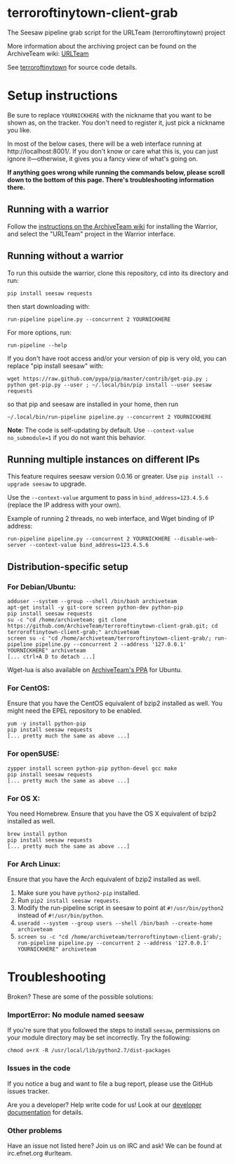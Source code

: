 terroroftinytown-client-grab
============================

The Seesaw pipeline grab script for the URLTeam (terroroftinytown) project

More information about the archiving project can be found on the ArchiveTeam wiki: [URLTeam](http://archiveteam.org/index.php?title=URLTeam)

See [terroroftinytown](https://github.com/ArchiveTeam/terroroftinytown) for source code details.


Setup instructions
=========================

Be sure to replace `YOURNICKHERE` with the nickname that you want to be shown as, on the tracker. You don't need to register it, just pick a nickname you like.

In most of the below cases, there will be a web interface running at http://localhost:8001/. If you don't know or care what this is, you can just ignore it—otherwise, it gives you a fancy view of what's going on.

**If anything goes wrong while running the commands below, please scroll down to the bottom of this page. There's troubleshooting information there.**

Running with a warrior
-------------------------

Follow the [instructions on the ArchiveTeam wiki](http://archiveteam.org/index.php?title=Warrior) for installing the Warrior, and select the "URLTeam" project in the Warrior interface.

Running without a warrior
-------------------------
To run this outside the warrior, clone this repository, cd into its directory and run:

    pip install seesaw requests

then start downloading with:

    run-pipeline pipeline.py --concurrent 2 YOURNICKHERE

For more options, run:

    run-pipeline --help

If you don't have root access and/or your version of pip is very old, you can replace "pip install seesaw" with:

    wget https://raw.github.com/pypa/pip/master/contrib/get-pip.py ; python get-pip.py --user ; ~/.local/bin/pip install --user seesaw requests

so that pip and seesaw are installed in your home, then run

    ~/.local/bin/run-pipeline pipeline.py --concurrent 2 YOURNICKHERE

**Note**: The code is self-updating by default. Use `--context-value no_submodule=1` if you do not want this behavior.


Running multiple instances on different IPs
-------------------------------------------

This feature requires seesaw version 0.0.16 or greater. Use `pip install --upgrade seesaw` to upgrade.

Use the `--context-value` argument to pass in `bind_address=123.4.5.6` (replace the IP address with your own).

Example of running 2 threads, no web interface, and Wget binding of IP address:

    run-pipeline pipeline.py --concurrent 2 YOURNICKHERE --disable-web-server --context-value bind_address=123.4.5.6

Distribution-specific setup
-------------------------
### For Debian/Ubuntu:

    adduser --system --group --shell /bin/bash archiveteam
    apt-get install -y git-core screen python-dev python-pip
    pip install seesaw requests
    su -c "cd /home/archiveteam; git clone https://github.com/ArchiveTeam/terroroftinytown-client-grab.git; cd terroroftinytown-client-grab;" archiveteam
    screen su -c "cd /home/archiveteam/terroroftinytown-client-grab/; run-pipeline pipeline.py --concurrent 2 --address '127.0.0.1' YOURNICKHERE" archiveteam
    [... ctrl+A D to detach ...]

Wget-lua is also available on [ArchiveTeam's PPA](https://launchpad.net/~archiveteam/+archive/wget-lua) for Ubuntu.

### For CentOS:

Ensure that you have the CentOS equivalent of bzip2 installed as well. You might need the EPEL repository to be enabled.

    yum -y install python-pip
    pip install seesaw requests
    [... pretty much the same as above ...]

### For openSUSE:

    zypper install screen python-pip python-devel gcc make
    pip install seesaw requests
    [... pretty much the same as above ...]

### For OS X:

You need Homebrew. Ensure that you have the OS X equivalent of bzip2 installed as well.

    brew install python
    pip install seesaw requests
    [... pretty much the same as above ...]


### For Arch Linux:

Ensure that you have the Arch equivalent of bzip2 installed as well.

1. Make sure you have `python2-pip` installed.
3. Run `pip2 install seesaw requests`.
4. Modify the run-pipeline script in seesaw to point at `#!/usr/bin/python2` instead of `#!/usr/bin/python`.
5. `useradd --system --group users --shell /bin/bash --create-home archiveteam`
6. `screen su -c "cd /home/archiveteam/terroroftinytown-client-grab/; run-pipeline pipeline.py --concurrent 2 --address '127.0.0.1' YOURNICKHERE" archiveteam`


Troubleshooting
=========================

Broken? These are some of the possible solutions:


### ImportError: No module named seesaw

If you're sure that you followed the steps to install `seesaw`, permissions on your module directory may be set incorrectly. Try the following:

    chmod o+rX -R /usr/local/lib/python2.7/dist-packages

### Issues in the code

If you notice a bug and want to file a bug report, please use the GitHub issues tracker.

Are you a developer? Help write code for us! Look at our [developer documentation](http://archiveteam.org/index.php?title=Dev) for details.

### Other problems

Have an issue not listed here? Join us on IRC and ask! We can be found at irc.efnet.org #urlteam.
